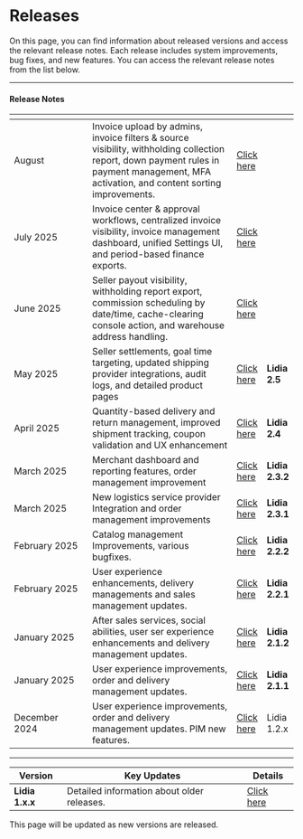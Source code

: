 # Releases

On this page, you can find information about released versions and access the relevant release notes. Each release includes system improvements, bug fixes, and new features. You can access the relevant release notes from the list below.

***

#### Release Notes

<table data-header-hidden><thead><tr><th width="173.2708740234375"></th><th width="381.7603759765625"></th><th></th><th data-hidden></th></tr></thead><tbody><tr><td>August</td><td>Invoice upload by admins, invoice filters &#x26; source visibility, withholding collection report, down payment rules in payment management, MFA activation, and content sorting improvements.</td><td><a href="english/lidia-2.8.x-release-notes.md">Click here</a></td><td></td></tr><tr><td>July 2025</td><td>Invoice center &#x26; approval workflows, centralized invoice visibility, invoice management dashboard, unified Settings UI, and period-based finance exports.</td><td><a href="english/lidia-2.7.x-release-notes.md">Click here</a></td><td></td></tr><tr><td>June 2025</td><td>Seller payout visibility, withholding report export, commission scheduling by date/time, cache-clearing console action, and warehouse address handling.</td><td><a href="turkce/lidia-2.6.x-surum-notlari.md">Click here</a></td><td></td></tr><tr><td>May 2025</td><td>Seller settlements, goal time targeting, updated shipping provider integrations, audit logs, and detailed product pages</td><td><a href="english/lidia-2.5.x-release-notes.md">Click here</a></td><td><strong>Lidia 2.5</strong></td></tr><tr><td>April 2025</td><td>Quantity-based delivery and return management, improved shipment tracking, coupon validation and UX enhancement</td><td><a href="english/lidia-2.4.x-release-notes.md">Click here</a></td><td><strong>Lidia 2.4</strong></td></tr><tr><td>March 2025</td><td>Merchant dashboard and reporting features, order management improvement</td><td><a href="english/lidia-2.3.x-release-notes.md">Click here</a></td><td><strong>Lidia 2.3.2</strong></td></tr><tr><td>March 2025</td><td>New logistics service provider Integration and order management improvements</td><td><a href="english/lidia-2.3.x-release-notes.md">Click here</a></td><td><strong>Lidia 2.3.1</strong></td></tr><tr><td>February 2025</td><td>Catalog management Improvements, various bugfixes.</td><td><a href="english/lidia-2.2.x-release-notes.md">Click here</a></td><td><strong>Lidia 2.2.2</strong></td></tr><tr><td>February 2025</td><td>User experience enhancements, delivery managements and sales management updates.</td><td><a href="english/lidia-2.2.x-release-notes.md">Click here</a></td><td><strong>Lidia 2.2.1</strong></td></tr><tr><td>January 2025</td><td>After sales services, social abilities, user ser experience enhancements and delivery management updates.</td><td><a href="english/lidia-2.1.x-release-notes.md">Click here</a></td><td><strong>Lidia 2.1.2</strong></td></tr><tr><td>January 2025</td><td>User experience improvements, order and delivery management updates.</td><td><a href="english/lidia-2.1.x-release-notes.md">Click here</a></td><td><strong>Lidia 2.1.1</strong></td></tr><tr><td>December 2024</td><td>User experience improvements, order and delivery management updates. PIM new features.</td><td><a href="english/lidia-1.12.x-release-notes.md">Click here</a></td><td>Lidia 1.2.x</td></tr></tbody></table>

***

| Version         | Key Updates                                | Details                            |
| --------------- | ------------------------------------------ | ---------------------------------- |
| **Lidia 1.x.x** | Detailed information about older releases. | [Click here](english/older-1.x.x/) |

This page will be updated as new versions are released.
